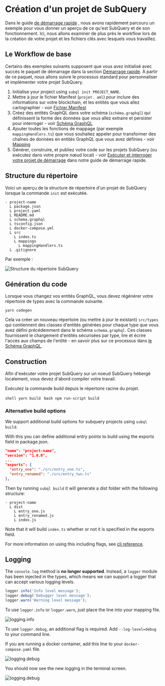 # Création d'un projet de SubQuery

Dans le guide [de démarrage rapide](/quickstart/quickstart.md) , nous avons rapidement parcouru un exemple pour vous donner un aperçu de ce qu'est SubQuery et de son fonctionnement. Ici, nous allons examiner de plus près le workflow lors de la création de votre projet et les fichiers clés avec lesquels vous travaillez.

## Le Workflow de base

Certains des exemples suivants supposent que vous avez initialisé avec succès le paquet de démarrage dans la section [Démarrage rapide](../quickstart/quickstart.md). À partir de ce paquet, nous allons suivre le processus standard pour personnaliser et implémenter votre projet SubQuery.

1. Initialise your project using `subql init PROJECT_NAME`.
2. Mettre à jour le fichier Manifest (`projet. aml`) pour inclure des informations sur votre blockchain, et les entités que vous allez cartographier - voir [Fichier Manifest](./manifest.md)
3. Créez des entités GraphQL dans votre schéma (`schéma.graphql`) qui définissent la forme des données que vous allez extraire et persister pour interroger - voir [Schéma GraphQL](./graphql.md)
4. Ajouter toutes les fonctions de mappage (par exemple `mappingHandlers.ts`) que vous souhaitez appeler pour transformer des chaînes de données en entités GraphQL que vous avez définies - voir [Mapping](./mapping.md)
5. Générer, construire, et publiez votre code sur les projets SubQuery (ou exécutez dans votre propre nœud local) - voir [Exécuter et interroger votre projet de démarrage](./quickstart.md#running-and-querying-your-starter-project) dans notre guide de démarrage rapide.

## Structure du répertoire

Voici un aperçu de la structure de répertoire d'un projet de SubQuery lorsque la commande `init` est exécutée.

```
- project-name
  L package.json
  L project.yaml
  L README.md
  L schema.graphql
  L tsconfig.json
  L docker-compose.yml
  L src
    L index.ts
    L mappings
      L mappingHandlers.ts
  L .gitignore
```

Par exemple :

![Structure du répertoire SubQuery](/assets/img/subQuery_directory_stucture.png)

## Génération du code

Lorsque vous changez vos entités GraphQL, vous devez régénérer votre répertoire de types avec la commande suivante.

```
yarn codegen
```

Cela va créer un nouveau répertoire (ou mettre à jour le existant) `src/types` qui contiennent des classes d'entités générées pour chaque type que vous avez défini précédemment dans le schéma `schema.graphql`. Ces classes fournissent le chargement d'entités sécurisées par type, lire et écrire l'accès aux champs de l'entité - en savoir plus sur ce processus dans [le Schéma GraphQL](./graphql.md).

## Construction

Afin d'exécuter votre projet SubQuery sur un noeud SubQuery hébergé localement, vous devez d'abord compiler votre travail.

Exécutez la commande build depuis le répertoire racine du projet.

<CodeGroup> <CodeGroupItem title="YARN" active> ```shell yarn build ``` </CodeGroupItem>
<CodeGroupItem title="NPM"> ```bash npm run-script build ``` </CodeGroupItem> </CodeGroup>

### Alternative build options

We support additional build options for subquery projects using `subql build`.

With this you can define additional entry points to build using the exports field in package.json.

```json
"name": "project-name",
"version": "1.0.0",
...
"exports": {
  "entry_one": "./src/entry_one.ts",
  "entry_renamed": "./src/entry_two.ts"
},
```

Then by running `subql build` it will generate a dist folder with the following structure:

```
- project-name
  L dist
    L entry_one.js
    L entry_renamed.js
    L index.js 
```

Note that it will build `index.ts` whether or not it is specified in the exports field.

For more information on using this including flags, see [cli reference](https://doc.subquery.network/references/references/#build).

## Logging

The `console.log` method is **no longer supported**. Instead, a `logger` module has been injected in the types, which means we can support a logger that can accept various logging levels.

```typescript
logger.info('Info level message');
logger.debug('Debugger level message');
logger.warn('Warning level message');
```

To use `logger.info` or `logger.warn`, just place the line into your mapping file.

![logging.info](/assets/img/logging_info.png)

To use `logger.debug`, an additional flag is required. Add `--log-level=debug` to your command line.

If you are running a docker container, add this line to your `docker-compose.yaml` file.

![logging.debug](/assets/img/logging_debug.png)

You should now see the new logging in the terminal screen.

![logging.debug](/assets/img/subquery_logging.png)
